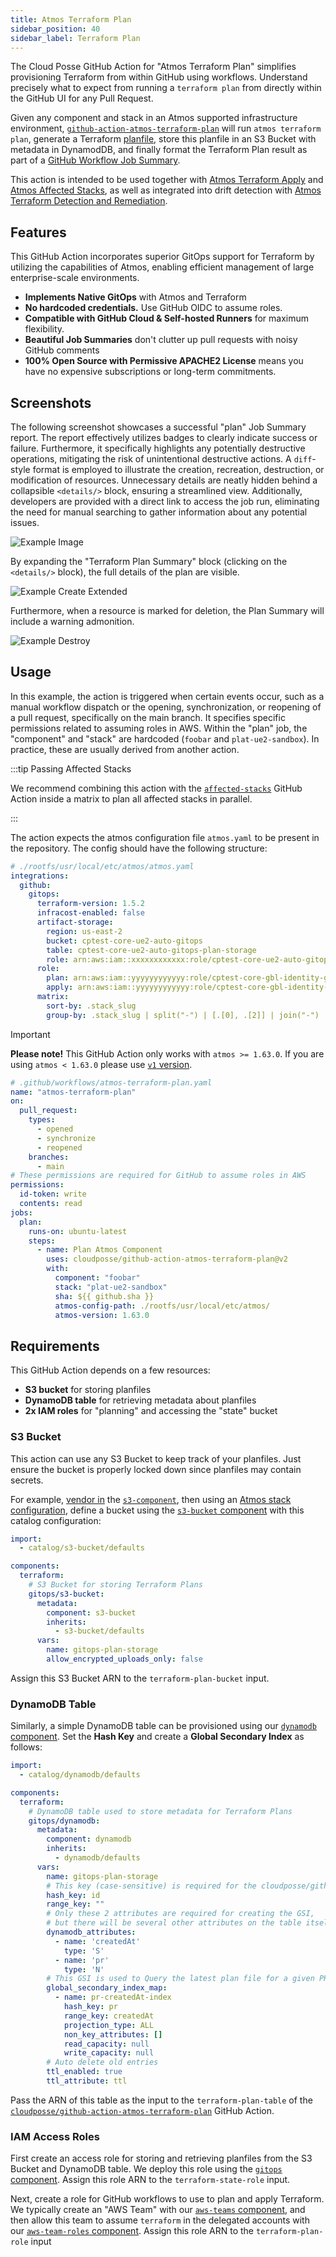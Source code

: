 ```yaml
---
title: Atmos Terraform Plan
sidebar_position: 40
sidebar_label: Terraform Plan
---
```


The Cloud Posse GitHub Action for "Atmos Terraform Plan" simplifies provisioning Terraform from within GitHub using workflows. Understand precisely what to expect from running a `terraform plan` from directly within the GitHub UI for any Pull Request.

Given any component and stack in an Atmos supported infrastructure environment, [`github-action-atmos-terraform-plan`](https://github.com/cloudposse/github-action-atmos-terraform-plan) will run `atmos terraform plan`, generate a Terraform [planfile](https://developer.hashicorp.com/terraform/tutorials/automation/automate-terraform), store this planfile in an S3 Bucket with metadata in DynamodDB, and finally format the Terraform Plan result as part of a [GitHub Workflow Job Summary](https://github.blog/2022-05-09-supercharging-github-actions-with-job-summaries/).

This action is intended to be used together with [Atmos Terraform Apply](/integrations/github-actions/atmos-terraform-apply) and [Atmos Affected Stacks](/integrations/github-actions/affected-stacks), as well as integrated into drift detection with [Atmos Terraform Detection and Remediation](/integrations/github-actions/atmos-terraform-drift-detection).

## Features

This GitHub Action incorporates superior GitOps support for Terraform by utilizing the capabilities of Atmos, enabling efficient management of large enterprise-scale environments.

* **Implements Native GitOps** with Atmos and Terraform
* **No hardcoded credentials.** Use GitHub OIDC to assume roles.
* **Compatible with GitHub Cloud & Self-hosted Runners** for maximum flexibility. 
* **Beautiful Job Summaries** don't clutter up pull requests with noisy GitHub comments
* **100% Open Source with Permissive APACHE2 License** means you have no expensive subscriptions or long-term commitments.


## Screenshots

The following screenshot showcases a successful "plan" Job Summary report. The report effectively utilizes badges to clearly indicate success or failure. Furthermore, it specifically highlights any potentially destructive operations, mitigating the risk of unintentional destructive actions. A `diff`-style format is employed to illustrate the creation, recreation, destruction, or modification of resources. Unnecessary details are neatly hidden behind a collapsible `<details/>` block, ensuring a streamlined view. Additionally, developers are provided with a direct link to access the job run, eliminating the need for manual searching to gather information about any potential issues.

![Example Image](/img/github-actions/create.png)

By expanding the "Terraform Plan Summary" block (clicking on the `<details/>` block), the full details of the plan are visible.

![Example Create Extended](/img/github-actions/create-extended.png)

Furthermore, when a resource is marked for deletion, the Plan Summary will include a warning admonition.

![Example Destroy](/img/github-actions/destroy.png)

## Usage

In this example, the action is triggered when certain events occur, such as a manual workflow dispatch or the opening, synchronization, or reopening of a pull request, specifically on the main branch. It specifies specific permissions related to assuming roles in AWS. Within the "plan" job, the "component" and "stack" are hardcoded (`foobar` and `plat-ue2-sandbox`). In practice, these are usually derived from another action. 

:::tip Passing Affected Stacks

We recommend combining this action with the [`affected-stacks`](/integrations/github-actions/affected-stacks) GitHub Action inside a matrix to plan all affected stacks in parallel.

:::

The action expects the atmos configuration file `atmos.yaml` to be present in the repository.
The config should have the following structure:

```yaml
# ./rootfs/usr/local/etc/atmos/atmos.yaml
integrations:
  github:
    gitops:
      terraform-version: 1.5.2
      infracost-enabled: false
      artifact-storage:
        region: us-east-2
        bucket: cptest-core-ue2-auto-gitops
        table: cptest-core-ue2-auto-gitops-plan-storage
        role: arn:aws:iam::xxxxxxxxxxxx:role/cptest-core-ue2-auto-gitops-gha
      role:
        plan: arn:aws:iam::yyyyyyyyyyyy:role/cptest-core-gbl-identity-gitops
        apply: arn:aws:iam::yyyyyyyyyyyy:role/cptest-core-gbl-identity-gitops
      matrix:
        sort-by: .stack_slug
        group-by: .stack_slug | split("-") | [.[0], .[2]] | join("-")
```

> [!IMPORTANT]
> **Please note!** This GitHub Action only works with `atmos >= 1.63.0`. If you are using `atmos < 1.63.0` please use [`v1` version](https://github.com/cloudposse/github-action-atmos-terraform-plan/tree/v1).

```yaml
# .github/workflows/atmos-terraform-plan.yaml
name: "atmos-terraform-plan"
on:
  pull_request:
    types:
      - opened
      - synchronize
      - reopened
    branches:
      - main
# These permissions are required for GitHub to assume roles in AWS
permissions:
  id-token: write
  contents: read
jobs:
  plan:
    runs-on: ubuntu-latest
    steps:
      - name: Plan Atmos Component
        uses: cloudposse/github-action-atmos-terraform-plan@v2
        with:
          component: "foobar"
          stack: "plat-ue2-sandbox"
          sha: ${{ github.sha }}
          atmos-config-path: ./rootfs/usr/local/etc/atmos/
          atmos-version: 1.63.0
```

## Requirements

This GitHub Action depends on a few resources:
* **S3 bucket** for storing planfiles
* **DynamoDB table** for retrieving metadata about planfiles
* **2x IAM roles** for "planning" and accessing the "state" bucket

### S3 Bucket

This action can use any S3 Bucket to keep track of your planfiles. Just ensure the bucket is properly locked down since planfiles may contain secrets.

For example, [vendor in](/core-concepts/components/vendoring) the [`s3-component`](https://docs.cloudposse.com/components/library/aws/s3-bucket/), then using an [Atmos stack configuration](/core-concepts/stacks/), define a bucket using the [`s3-bucket` component](https://github.com/cloudposse/terraform-aws-components/tree/main/modules/s3-bucket) with this catalog configuration:

```yaml
import:
  - catalog/s3-bucket/defaults

components:
  terraform:
    # S3 Bucket for storing Terraform Plans
    gitops/s3-bucket:
      metadata:
        component: s3-bucket
        inherits:
          - s3-bucket/defaults
      vars:
        name: gitops-plan-storage
        allow_encrypted_uploads_only: false
```


Assign this S3 Bucket ARN to the `terraform-plan-bucket` input.

### DynamoDB Table

Similarly, a simple DynamoDB table can be provisioned using our [`dynamodb` component](https://docs.cloudposse.com/components/library/aws/dynamodb/). Set the **Hash Key** and create a **Global Secondary Index** as follows:

```yaml
import:
  - catalog/dynamodb/defaults

components:
  terraform:
    # DynamoDB table used to store metadata for Terraform Plans
    gitops/dynamodb:
      metadata:
        component: dynamodb
        inherits:
          - dynamodb/defaults
      vars:
        name: gitops-plan-storage
        # This key (case-sensitive) is required for the cloudposse/github-action-terraform-plan-storage action
        hash_key: id
        range_key: ""
        # Only these 2 attributes are required for creating the GSI, 
        # but there will be several other attributes on the table itself
        dynamodb_attributes:
          - name: 'createdAt'
            type: 'S'
          - name: 'pr'
            type: 'N'
        # This GSI is used to Query the latest plan file for a given PR.
        global_secondary_index_map:
          - name: pr-createdAt-index
            hash_key: pr
            range_key: createdAt
            projection_type: ALL
            non_key_attributes: []
            read_capacity: null
            write_capacity: null
        # Auto delete old entries
        ttl_enabled: true
        ttl_attribute: ttl
```

Pass the ARN of this table as the input to the `terraform-plan-table` of the [`cloudposse/github-action-atmos-terraform-plan`](https://github.com/cloudposse/github-action-atmos-terraform-plan) GitHub Action.

### IAM Access Roles

First create an access role for storing and retrieving planfiles from the S3 Bucket and DynamoDB table. We deploy this role using the [`gitops` component](https://docs.cloudposse.com/components/library/aws/gitops/). Assign this role ARN to the `terraform-state-role` input.

Next, create a role for GitHub workflows to use to plan and apply Terraform. We typically create an "AWS Team" with our [`aws-teams` component](https://docs.cloudposse.com/components/library/aws/aws-teams/), and then allow this team to assume `terraform` in the delegated accounts with our [`aws-team-roles` component](https://docs.cloudposse.com/components/library/aws/aws-team-roles/). Assign this role ARN to the `terraform-plan-role` input

